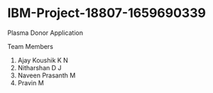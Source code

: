 # IBM-Project-18807-1659690339
Plasma Donor Application
 
 
 Team Members 
   1) Ajay Koushik K N
   2) Nitharshan D J
   3) Naveen Prasanth M
   4) Pravin M

